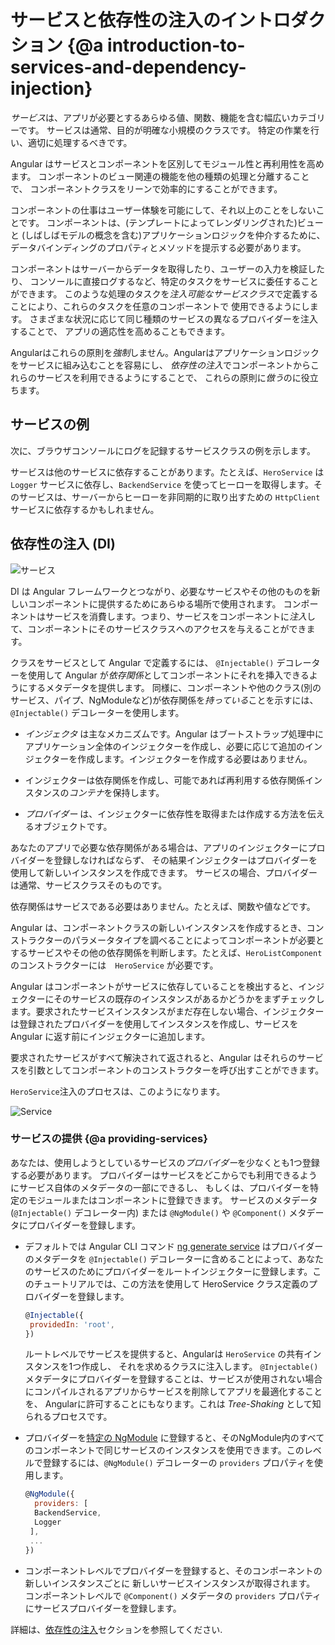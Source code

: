# サービスと依存性の注入のイントロダクション {@a introduction-to-services-and-dependency-injection}

*サービス*は、アプリが必要とするあらゆる値、関数、機能を含む幅広いカテゴリーです。
サービスは通常、目的が明確な小規模のクラスです。
特定の作業を行い、適切に処理するべきです。

Angular はサービスとコンポーネントを区別してモジュール性と再利用性を高めます。
コンポーネントのビュー関連の機能を他の種類の処理と分離することで、
コンポーネントクラスをリーンで効率的にすることができます。

コンポーネントの仕事はユーザー体験を可能にして、それ以上のことをしないことです。
コンポーネントは、(テンプレートによってレンダリングされた)ビューと
(しばしばモデルの概念を含む)アプリケーションロジックを仲介するために、
データバインディングのプロパティとメソッドを提示する必要があります。

コンポーネントはサーバーからデータを取得したり、ユーザーの入力を検証したり、
コンソールに直接ログするなど、特定のタスクをサービスに委任することができます。
このような処理のタスクを*注入可能なサービスクラス*で定義することにより、これらのタスクを任意のコンポーネントで
使用できるようにします。
さまざまな状況に応じて同じ種類のサービスの異なるプロバイダーを注入することで、
アプリの適応性を高めることもできます。

Angularはこれらの原則を*強制*しません。Angularはアプリケーションロジックをサービスに組み込むことを容易にし、
*依存性の注入*でコンポーネントからこれらのサービスを利用できるようにすることで、
これらの原則に*倣う*のに役立ちます。

## サービスの例

次に、ブラウザコンソールにログを記録するサービスクラスの例を示します。

<code-example path="architecture/src/app/logger.service.ts" header="src/app/logger.service.ts (class)" region="class"></code-example>

サービスは他のサービスに依存することがあります。たとえば、`HeroService` は `Logger` サービスに依存し、`BackendService` を使ってヒーローを取得します。そのサービスは、サーバーからヒーローを非同期的に取り出すための `HttpClient` サービスに依存するかもしれません。

<code-example path="architecture/src/app/hero.service.ts" header="src/app/hero.service.ts (class)" region="class"></code-example>

## 依存性の注入 (DI)

<img src="generated/images/guide/architecture/dependency-injection.png" alt="サービス" class="left">

DI は Angular フレームワークとつながり、必要なサービスやその他のものを新しいコンポーネントに提供するためにあらゆる場所で使用されます。
コンポーネントはサービスを消費します。つまり、サービスをコンポーネントに*注入*して、コンポーネントにそのサービスクラスへのアクセスを与えることができます。

クラスをサービスとして Angular で定義するには、  `@Injectable()` デコレーターを使用して Angular が*依存関係*としてコンポーネントにそれを挿入できるようにするメタデータを提供します。
同様に、コンポーネントや他のクラス(別のサービス、パイプ、NgModuleなど)が依存関係を*持っている*ことを示すには、 `@Injectable()` デコレーターを使用します。

* *インジェクタ* は主なメカニズムです。Angular はブートストラップ処理中にアプリケーション全体のインジェクターを作成し、必要に応じて追加のインジェクターを作成します。インジェクターを作成する必要はありません。

* インジェクターは依存関係を作成し、可能であれば再利用する依存関係インスタンスの*コンテナ*を保持します。

* *プロバイダー* は、インジェクターに依存性を取得または作成する方法を伝えるオブジェクトです。

あなたのアプリで必要な依存関係がある場合は、アプリのインジェクターにプロバイダーを登録しなければならず、
その結果インジェクターはプロバイダーを使用して新しいインスタンスを作成できます。
サービスの場合、プロバイダーは通常、サービスクラスそのものです。

<div class="alert is-helpful">

依存関係はサービスである必要はありません。たとえば、関数や値などです。

</div>

Angular は、コンポーネントクラスの新しいインスタンスを作成するとき、コンストラクターのパラメータタイプを調べることによってコンポーネントが必要とするサービスやその他の依存関係を判断します。たとえば、`HeroListComponent` のコンストラクターには　`HeroService` が必要です。

<code-example path="architecture/src/app/hero-list.component.ts" header="src/app/hero-list.component.ts (constructor)" region="ctor"></code-example>

Angular はコンポーネントがサービスに依存していることを検出すると、インジェクターにそのサービスの既存のインスタンスがあるかどうかをまずチェックします。要求されたサービスインスタンスがまだ存在しない場合、インジェクターは登録されたプロバイダーを使用してインスタンスを作成し、サービスを Angular に返す前にインジェクターに追加します。

要求されたサービスがすべて解決されて返されると、Angular はそれらのサービスを引数としてコンポーネントのコンストラクターを呼び出すことができます。

`HeroService`注入のプロセスは、このようになります。

<div class="lightbox">
  <img src="generated/images/guide/architecture/injector-injects.png" alt="Service" class="left">
</div>

### サービスの提供 {@a providing-services}

あなたは、使用しようとしているサービスの*プロバイダー*を少なくとも1つ登録する必要があります。
プロバイダーはサービスをどこからでも利用できるようにサービス自体のメタデータの一部にできるし、
もしくは、プロバイダーを特定のモジュールまたはコンポーネントに登録できます。
サービスのメタデータ(`@Injectable()` デコレーター内) または
`@NgModule()` や `@Component()` メタデータにプロバイダーを登録します。

* デフォルトでは Angular CLI コマンド [ng generate service](cli/generate) はプロバイダーのメタデータを `@Injectable()` デコレーターに含めることによって、あなたのサービスのためにプロバイダーをルートインジェクターに登録します。このチュートリアルでは、この方法を使用して HeroService クラス定義のプロバイダーを登録します。

   ``` js
   @Injectable({
    providedIn: 'root',
   })
   ``` 

   ルートレベルでサービスを提供すると、Angularは `HeroService` の共有インスタンスを1つ作成し、
   それを求めるクラスに注入します。
   `@Injectable()` メタデータにプロバイダーを登録することは、サービスが使用されない場合にコンパイルされるアプリからサービスを削除してアプリを最適化することを、
   Angularに許可することにもなります。これは *Tree-Shaking* として知られるプロセスです。

* プロバイダーを[特定の NgModule](guide/architecture-modules) に登録すると、そのNgModule内のすべてのコンポーネントで同じサービスのインスタンスを使用できます。このレベルで登録するには、`@NgModule()` デコレーターの `providers` プロパティを使用します。

   ```js
   @NgModule({
     providers: [
     BackendService,
     Logger
    ],
    ...
   })
   ``` 

* コンポーネントレベルでプロバイダーを登録すると、そのコンポーネントの新しいインスタンスごとに
新しいサービスインスタンスが取得されます。
コンポーネントレベルで `@Component()` メタデータの `providers` プロパティにサービスプロバイダーを登録します。

   <code-example path="architecture/src/app/hero-list.component.ts" header="src/app/hero-list.component.ts (component providers)" region="providers"></code-example>

詳細は、[依存性の注入](guide/dependency-injection)セクションを参照してください.
